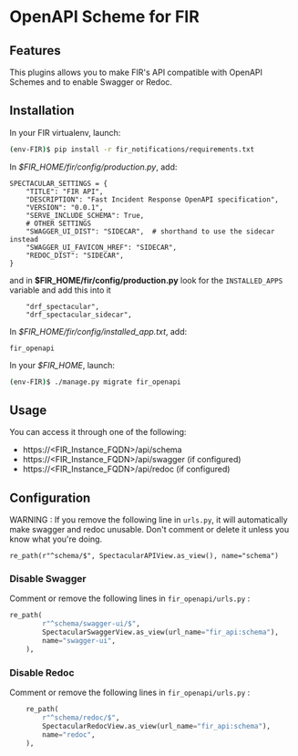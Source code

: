 # OpenAPI Scheme for FIR

## Features

This plugins allows you to make FIR's API compatible with OpenAPI Schemes and to enable Swagger or Redoc.

## Installation


In your FIR virtualenv, launch:

```bash
(env-FIR)$ pip install -r fir_notifications/requirements.txt

```
In *$FIR_HOME/fir/config/production.py*, add:

```
SPECTACULAR_SETTINGS = {
    "TITLE": "FIR API",
    "DESCRIPTION": "Fast Incident Response OpenAPI specification",
    "VERSION": "0.0.1",
    "SERVE_INCLUDE_SCHEMA": True,
    # OTHER SETTINGS
    "SWAGGER_UI_DIST": "SIDECAR",  # shorthand to use the sidecar instead
    "SWAGGER_UI_FAVICON_HREF": "SIDECAR",
    "REDOC_DIST": "SIDECAR",
}
```
and in **$FIR_HOME/fir/config/production.py** look for the `INSTALLED_APPS` variable and add this into it
```
    "drf_spectacular",
    "drf_spectacular_sidecar",
```

In *$FIR_HOME/fir/config/installed_app.txt*, add:

```
fir_openapi
```

In your *$FIR_HOME*, launch:

```bash
(env-FIR)$ ./manage.py migrate fir_openapi
```



## Usage

You can access it through one of the following: 
* https://<FIR_Instance_FQDN>/api/schema
* https://<FIR_Instance_FQDN>/api/swagger (if configured)
* https://<FIR_Instance_FQDN>/api/redoc (if configured)

## Configuration

WARNING : If you remove the following line in `urls.py`, it will automatically make swagger and redoc unusable. Don't comment or delete it unless you know what you're doing.     

`re_path(r"^schema/$", SpectacularAPIView.as_view(), name="schema")` 

### Disable Swagger

Comment or remove the following lines in `fir_openapi/urls.py` : 
```python
re_path(
        r"^schema/swagger-ui/$",
        SpectacularSwaggerView.as_view(url_name="fir_api:schema"),
        name="swagger-ui",
    ),
```

### Disable Redoc

Comment or remove the following lines in `fir_openapi/urls.py` : 
```python
    re_path(
        r"^schema/redoc/$",
        SpectacularRedocView.as_view(url_name="fir_api:schema"),
        name="redoc",
    ),
```